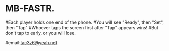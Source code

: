 # MB-FASTR.


#Each player holds one end of the phone.
#You will see "Ready", then "Set", then "Tap"
#Whoever taps the screen first after "Tap" appears wins!
#But don't tap to early, or you will lose.

#email:tac3z6@yeah.net

